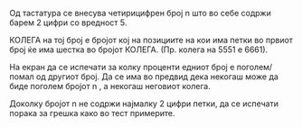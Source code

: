 Од тастатура се внесува четирицифрен број n што во себе содржи барем 2 цифри со вредност 5.

КОЛЕГА на тој број е бројот кој на позициите на кои има петки во првиот број ќе има шестка во бројот КОЛЕГА. (Пр. колега на 5551 е 6661).

На екран да се испечати за колку проценти едниот број е поголем/помал од другиот број. Да се има во предвид дека некогаш може да биде поголем бројот n , а некогаш неговиот колега.

Доколку бројот n не содржи најмалку 2 цифри петки, да се испечати порака за грешка како во тест примерите.